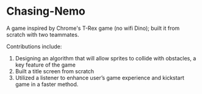 # Chasing-Nemo
A game inspired by Chrome's T-Rex game (no wifi Dino); built it from scratch with two teammates. 


Contributions include:
1. Designing an algorithm that will allow sprites to collide with obstacles, a key feature of the game
2. Built a title screen from scratch
3. Utilized a listener to enhance user’s game experience and kickstart game in a faster method.

